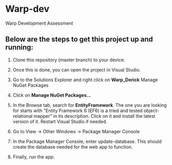 # Warp-dev
Warp Development Assessment

## Below are the steps to get this project up and running:

1. Clone this repository (master branch) to your device.

2. Once this is done, you can open the project in Visual Studio.

3. Go to the Solutions Explorer and right click on <b>Warp_Derick</b> Manage NuGet Packages

4. Click on <b>Manage NuGet Packages...</b>
  
5. In the Browse tab, search for <b>EntityFramework</b>. The one you are looking for starts with "Entity Framework 6 (EF6) is a tried and tested object-relational mapper" in its description. Click on it and install the latest version of it. Restart Visual Studio if needed.

5. Go to View -> Other Windows -> Package Manager Console

6. In the Package Manager Console, enter update-database. This should create the database needed for the web app to function.

7. Finally, run the app.
